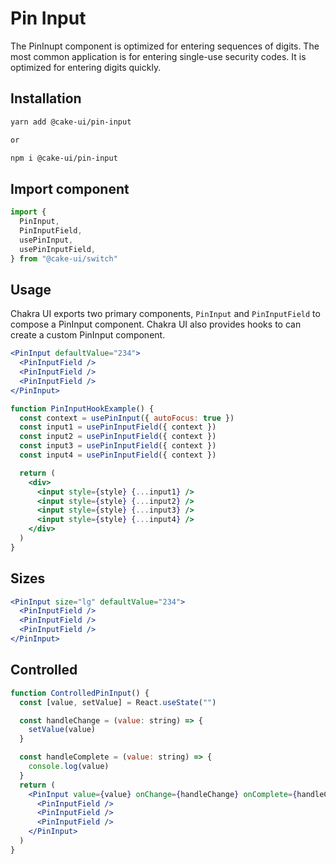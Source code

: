 # Pin Input

The PinInupt component is optimized for entering sequences of digits. The most
common application is for entering single-use security codes. It is optimized
for entering digits quickly.

## Installation

```sh
yarn add @cake-ui/pin-input

or

npm i @cake-ui/pin-input
```

## Import component

```jsx
import {
  PinInput,
  PinInputField,
  usePinInput,
  usePinInputField,
} from "@cake-ui/switch"
```

## Usage

Chakra UI exports two primary components, `PinInput` and `PinInputField` to
compose a PinInput component. Chakra UI also provides hooks to can create a
custom PinInput component.

```jsx
<PinInput defaultValue="234">
  <PinInputField />
  <PinInputField />
  <PinInputField />
</PinInput>
```

```jsx
function PinInputHookExample() {
  const context = usePinInput({ autoFocus: true })
  const input1 = usePinInputField({ context })
  const input2 = usePinInputField({ context })
  const input3 = usePinInputField({ context })
  const input4 = usePinInputField({ context })

  return (
    <div>
      <input style={style} {...input1} />
      <input style={style} {...input2} />
      <input style={style} {...input3} />
      <input style={style} {...input4} />
    </div>
  )
}
```

## Sizes

```jsx
<PinInput size="lg" defaultValue="234">
  <PinInputField />
  <PinInputField />
  <PinInputField />
</PinInput>
```

## Controlled

```jsx
function ControlledPinInput() {
  const [value, setValue] = React.useState("")

  const handleChange = (value: string) => {
    setValue(value)
  }

  const handleComplete = (value: string) => {
    console.log(value)
  }
  return (
    <PinInput value={value} onChange={handleChange} onComplete={handleComplete}>
      <PinInputField />
      <PinInputField />
      <PinInputField />
    </PinInput>
  )
}
```
